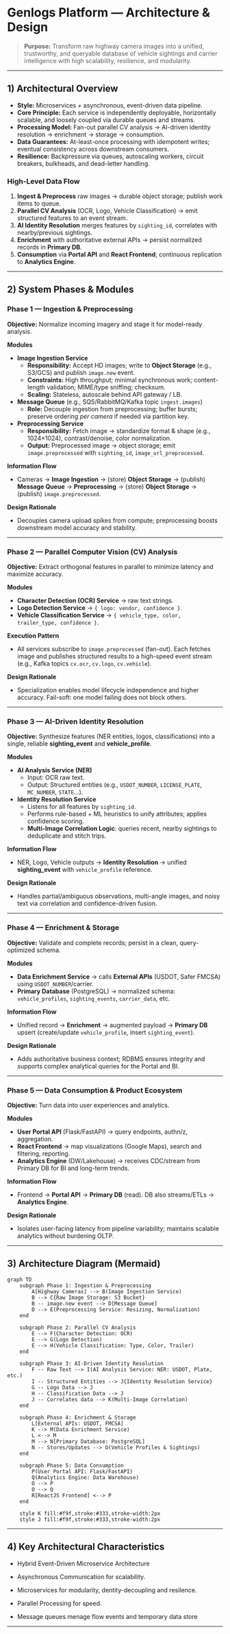 # Genlogs Platform — Architecture & Design

> **Purpose:** Transform raw highway camera images into a unified, trustworthy, and queryable database of vehicle sightings and carrier intelligence with high scalability, resilience, and modularity.

---

## 1) Architectural Overview

- **Style:** Microservices + asynchronous, event-driven data pipeline.
- **Core Principle:** Each service is independently deployable, horizontally scalable, and loosely coupled via durable queues and streams.
- **Processing Model:** Fan-out parallel CV analysis → AI-driven identity resolution → enrichment → storage → consumption.
- **Data Guarantees:** At-least-once processing with idempotent writes; eventual consistency across downstream consumers.
- **Resilience:** Backpressure via queues, autoscaling workers, circuit breakers, bulkheads, and dead-letter handling.

### High-Level Data Flow

1. **Ingest & Preprocess** raw images → durable object storage; publish work items to queue.
2. **Parallel CV Analysis** (OCR, Logo, Vehicle Classification) → emit structured features to an event stream.
3. **AI Identity Resolution** merges features by `sighting_id`, correlates with nearby/previous sightings.
4. **Enrichment** with authoritative external APIs → persist normalized records in **Primary DB**.
5. **Consumption** via **Portal API** and **React Frontend**; continuous replication to **Analytics Engine**.

---

## 2) System Phases & Modules

### Phase 1 — Ingestion & Preprocessing

**Objective:** Normalize incoming imagery and stage it for model-ready analysis.

**Modules**

- **Image Ingestion Service**
  - **Responsibility:** Accept HD images; write to **Object Storage** (e.g., S3/GCS) and publish `image.new` event.
  - **Constraints:** High throughput; minimal synchronous work; content-length validation; MIME/type sniffing; checksum.
  - **Scaling:** Stateless, autoscale behind API gateway / LB.
- **Message Queue** (e.g., SQS/RabbitMQ/Kafka topic `ingest.images`)
  - **Role:** Decouple ingestion from preprocessing; buffer bursts; preserve ordering *per camera* if needed via partition key.
- **Preprocessing Service**
  - **Responsibility:** Fetch image → standardize format & shape (e.g., 1024×1024), contrast/denoise, color normalization.
  - **Output:** Preprocessed image → object storage; emit `image.preprocessed` with `sighting_id`, `image_url_preprocessed`.

**Information Flow**

- Cameras → **Image Ingestion** → (store) **Object Storage** → (publish) **Message Queue** → **Preprocessing** → (store) **Object Storage** → (publish) `image.preprocessed`.

**Design Rationale**

- Decouples camera upload spikes from compute; preprocessing boosts downstream model accuracy and stability.

---

### Phase 2 — Parallel Computer Vision (CV) Analysis

**Objective:** Extract orthogonal features in parallel to minimize latency and maximize accuracy.

**Modules**

- **Character Detection (OCR) Service** → raw text strings.
- **Logo Detection Service** → `{ logo: vendor, confidence }`.
- **Vehicle Classification Service** → `{ vehicle_type, color, trailer_type, confidence }`.

**Execution Pattern**

- All services subscribe to `image.preprocessed` (fan-out). Each fetches image and publishes structured results to a high-speed event stream (e.g., Kafka topics `cv.ocr`, `cv.logo`, `cv.vehicle`).

**Design Rationale**

- Specialization enables model lifecycle independence and higher accuracy. Fail-soft: one model failing does not block others.

---

### Phase 3 — AI-Driven Identity Resolution

**Objective:** Synthesize features (NER entities, logos, classifications) into a single, reliable **sighting\_event** and **vehicle\_profile**.

**Modules**

- **AI Analysis Service (NER)**
  - Input: OCR raw text.
  - Output: Structured entities (e.g., `USDOT_NUMBER`, `LICENSE_PLATE`, `MC_NUMBER`, `STATE`…).
- **Identity Resolution Service**
  - Listens for all features by `sighting_id`.
  - Performs rule-based + ML heuristics to unify attributes; applies confidence scoring.
  - **Multi-Image Correlation Logic**: queries recent, nearby sightings to deduplicate and stitch trips.

**Information Flow**

- NER, Logo, Vehicle outputs → **Identity Resolution** → unified **sighting\_event** with `vehicle_profile` reference.

**Design Rationale**

- Handles partial/ambiguous observations, multi-angle images, and noisy text via correlation and confidence-driven fusion.

---

### Phase 4 — Enrichment & Storage

**Objective:** Validate and complete records; persist in a clean, query-optimized schema.

**Modules**

- **Data Enrichment Service** → calls **External APIs** (USDOT, Safer FMCSA) using `USDOT_NUMBER`/carrier.
- **Primary Database** (PostgreSQL) → normalized schema: `vehicle_profiles`, `sighting_events`, `carrier_data`, etc.

**Information Flow**

- Unified record → **Enrichment** → augmented payload → **Primary DB** upsert (create/update `vehicle_profile`, insert `sighting_event`).

**Design Rationale**

- Adds authoritative business context; RDBMS ensures integrity and supports complex analytical queries for the Portal and BI.

---

### Phase 5 — Data Consumption & Product Ecosystem

**Objective:** Turn data into user experiences and analytics.

**Modules**

- **User Portal API** (Flask/FastAPI) → query endpoints, authn/z, aggregation.
- **React Frontend** → map visualizations (Google Maps), search and filtering, reporting.
- **Analytics Engine** (DW/Lakehouse) → receives CDC/stream from Primary DB for BI and long-term trends.

**Information Flow**

- Frontend → **Portal API** → **Primary DB** (read). DB also streams/ETLs → **Analytics Engine**.

**Design Rationale**

- Isolates user-facing latency from pipeline variability; maintains scalable analytics without burdening OLTP.

---

## 3) Architecture Diagram (Mermaid)

```mermaid
graph TD
    subgraph Phase 1: Ingestion & Preprocessing
        A[Highway Cameras] --> B(Image Ingestion Service)
        B --> C{Raw Image Storage: S3 Bucket}
        B -- image.new event --> D[Message Queue]
        D --> E(Preprocessing Service: Resizing, Normalization)
    end

    subgraph Phase 2: Parallel CV Analysis
        E --> F(Character Detection: OCR)
        E --> G(Logo Detection)
        E --> H(Vehicle Classification: Type, Color, Trailer)
    end

    subgraph Phase 3: AI-Driven Identity Resolution
        F -- Raw Text --> I(AI Analysis Service: NER: USDOT, Plate, etc.)
        I -- Structured Entities --> J{Identity Resolution Service}
        G -- Logo Data --> J
        H -- Classification Data --> J
        J -- Correlates data --> K(Multi-Image Correlation)
    end

    subgraph Phase 4: Enrichment & Storage
        L[External APIs: USDOT, FMCSA]
        K --> M(Data Enrichment Service)
        L <--> M
        M --> N[Primary Database: PostgreSQL]
        N -- Stores/Updates --> O(Vehicle Profiles & Sightings)
    end

    subgraph Phase 5: Data Consumption
        P(User Portal API: Flask/FastAPI)
        Q(Analytics Engine: Data Warehouse)
        O --> P
        O --> Q
        R[ReactJS Frontend] <--> P
    end

    style K fill:#f9f,stroke:#333,stroke-width:2px
    style J fill:#f9f,stroke:#333,stroke-width:2px
```

---
## 4) Key Architectural Characteristics

- Hybrid Event-Driven Microservice Architecture

- Asynchronous Communication for scalability.

- Microservices for modularity, dentity-decoupling and resilence.

- Parallel Processing for speed.

- Message queues menage flow events and temporary data store

---



